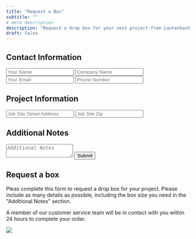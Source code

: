 ```yaml
---
title: "Request a Box"
subtitle: ""
# meta description
description: "Request a drop box for your next project from Lautenbach Recycling"
draft: false
---
```


<section class="section bg-white">
  <div class="container">
    <div class="row">
      <div class="col-lg-7 mb-4 mb-lg-0">
        <form name="box-request" method="POST" data-netlify="true">
        <h2>Contact Information</h2>
          <input type="text" class="form-control mb-3" id="name" name="name" placeholder="Your Name">
          <input type="text" class="form-control mb-3" id="orgName" name="orgName" placeholder="Company Name">
          <input type="email" class="form-control mb-3" id="mail" name="mail" placeholder="Your Email">
          <input type="tel" class="form-control mb-3" id="phoneNumber" name="phoneNumber" placeholder="Phone Number">
        <h2>Project Information</h2>
          <input type="text" class="form-control mb-3" id="siteAddress" name="siteAddress" placeholder="Job Site Street Address">
          <input type="text" class="form-control mb-3" id="siteCity" name="siteCity" placeholder="Job Site Zip">
        <h2>Additional Notes</h2>
            <textarea name="message" id="message" class="form-control mb-3" placeholder="Additional Notes"></textarea>
            <button type="submit" value="send" class="btn btn-primary">Submit</button>
        </form>
      </div>
      <div class="col-lg-5 content">
        <h2>Request a box</h2>
        <p>Pleas complete this form to request a drop box for your project. Please include as many details as possible, including the box size you need in the "Additional Notes" section.</p>
        <p>A member of our customer service team will be in contact with you within 24 hours to complete your order.</p>
        <img class="img-fluid" src="../../images/box-request.svg">
      </div>
    </div>
  </div>
</section>